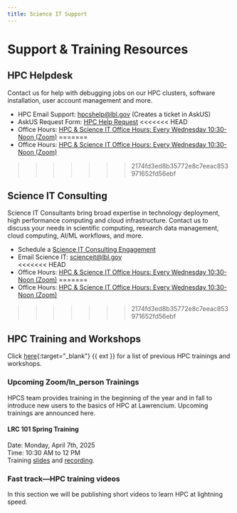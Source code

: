 ```yaml
---
title: Science IT Support
---
```


# **Support & Training Resources**

## **HPC Helpdesk**

Contact us for help with debugging jobs on our HPC clusters, software installation, user account management and more.

- HPC Email Support: <a href="mailto:hpcshelp@lbl.gov">hpcshelp@lbl.gov</a> (Creates a ticket in AskUS)
- AskUS Request Form: <a href="https://lbl.servicenowservices.com/lbl/service_description.do?sysparm_svcdescid=b745a27cdb24360087de72840f9619cc">HPC Help Request</a>
<<<<<<< HEAD
- Office Hours: <a href="https://go.lbl.gov/scienceit-officehr">HPC & Science IT Office Hours: Every Wednesday 10:30-Noon (Zoom)</a>
=======
- Office Hours: <a href="https://go.lbl.gov/scienceit-officehr">HPC & Science IT Office Hours: Every Wednesday 10:30-Noon (Zoom)</a>
>>>>>>> 2174fd3ed8b35772e8c7eeac853971652fd56ebf

## **Science IT Consulting**

Science IT Consultants bring broad expertise in technology deployment, high performance computing and cloud infrastructure.
Contact us to discuss your needs in scientific computing, research data management, cloud computing, AI/ML workflows, and more.

- Schedule a <a href="https://go.lbl.gov/scienceit">Science IT Consulting Engagement</a>
- Email Science IT: <a href="mailto:scienceit@lbl.gov">scienceit@lbl.gov</a>    
<<<<<<< HEAD
- Office Hours: <a href="https://go.lbl.gov/scienceit-officehrs">HPC & Science IT Office Hours: Every Wednesday 10:30-Noon (Zoom)</a>
=======
- Office Hours: <a href="https://go.lbl.gov/scienceit-officehr">HPC & Science IT Office Hours: Every Wednesday 10:30-Noon (Zoom)</a>
>>>>>>> 2174fd3ed8b35772e8c7eeac853971652fd56ebf

## **HPC Training and Workshops**

Click [here](https://it.lbl.gov/service/scienceit/training-and-workshops/){:target="_blank"} {{ ext }} for a list of previous HPC trainings and workshops.

### **Upcoming Zoom/In_person Trainings**
HPCS team provides training in the beginning of the year and in fall to introduce new users to the basics of HPC at Lawrencium. Upcoming trainings are announced here. 

#### **LRC 101 Spring Training**
Date: Monday, April 7th, 2025  
Time: 10:30 AM to 12 PM  
Training [slides](https://docs.google.com/presentation/d/e/2PACX-1vRc-TPOmrwDEHrAGdBzuSRg6cPhPiop_nagP3VuQl2l5_iVgeEQNIYKiRYT3LEs_4KC4EC-EtenrGUT/pub?start=false&loop=false&delayms=3000) and [recording](https://drive.google.com/file/d/1SIgudK7A1XhFa7AFoXqLPYwesi6NZRqS/view?usp=sharing). 


### **Fast track—HPC training videos**
In this section we will be publishing short videos to learn HPC at lightning speed. 

